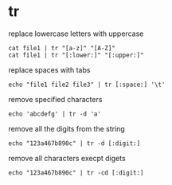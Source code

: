# tr

replace lowercase letters with uppercase

```text
cat file1 | tr "[a-z]" "[A-Z]"
cat file1 | tr "[:lower:]" "[:upper:]"
```

replace spaces with tabs

```text
echo "file1 file2 file3" | tr [:space:] '\t'
```

remove specified characters

```text
echo 'abcdefg' | tr -d 'a'
```

remove all the digits from the string

```text
echo "123a467b890c" | tr -d [:digit:]
```

remove all characters execpt digets

```text
echo "123a467b890c" | tr -cd [:digit:]
```

